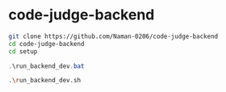 # code-judge-backend

```bash
git clone https://github.com/Naman-0206/code-judge-backend
cd code-judge-backend
cd setup
```
```powershell On Windows
.\run_backend_dev.bat
```
```bash On Linux
.\run_backend_dev.sh
```
